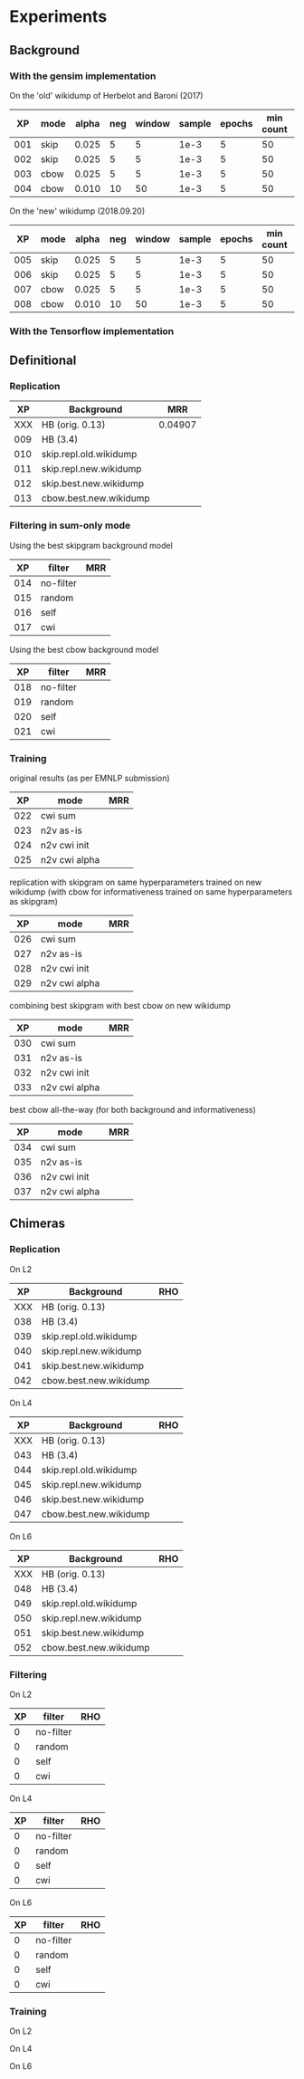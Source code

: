 # Experiments

## Background

### With the gensim implementation

On the 'old' wikidump of Herbelot and Baroni (2017)

| XP | mode | alpha | neg | window | sample | epochs | min count | size | MEN |
| --- | --- | --- | --- | --- | --- | --- | --- | --- | --- |
| 001 | skip | 0.025 | 5 | 5 | 1e-3 | 5 | 50 | 400 | 0.75 |
| 002 | skip | 0.025 | 5 | 5 | 1e-3 | 5 | 50 | 700 | 0.76 |
| 003 | cbow | 0.025 | 5 | 5 | 1e-3 | 5 | 50 | 400 | 0.70 |
| 004 | cbow | 0.010 | 10 | 50 | 1e-3 | 5 | 50 | 1000 | 0.75 |

On the 'new' wikidump (2018.09.20)

| XP | mode | alpha | neg | window | sample | epochs | min count | size | MEN |
| --- | --- | --- | --- | --- | --- | --- | --- | --- | --- |
| 005 | skip | 0.025 | 5 | 5 | 1e-3 | 5 | 50 | 400 | 0.75 |
| 006 | skip | 0.025 | 5 | 5 | 1e-3 | 5 | 50 | 700 | 0.75 | (slightly better than above by 0.005 points)
| 007 | cbow | 0.025 | 5 | 5 | 1e-3 | 5 | 50 | 400 | 0.69 |
| 008 | cbow | 0.010 | 10 | 50 | 1e-3 | 5 | 50 | 1000 | 0.74 |

### With the Tensorflow implementation



## Definitional

### Replication

| XP | Background | MRR |
| --- | --- | --- |
| XXX | HB (orig. 0.13) | 0.04907 |
| 009 | HB (3.4) | |
| 010 | skip.repl.old.wikidump | |
| 011 | skip.repl.new.wikidump | |
| 012 | skip.best.new.wikidump | |
| 013 | cbow.best.new.wikidump | |

### Filtering in sum-only mode

Using the best skipgram background model

| XP  | filter | MRR |
| --- | --- | --- |
| 014 | no-filter | |
| 015 | random | |
| 016 | self | |
| 017 | cwi | |

Using the best cbow background model

| XP  | filter | MRR |
| --- | --- | --- |
| 018 | no-filter | |
| 019 | random | |
| 020 | self | |
| 021 | cwi | |

### Training

original results (as per EMNLP submission)

| XP  | mode | MRR |
| --- | --- | --- |
| 022 | cwi sum | |
| 023 | n2v as-is | |
| 024 | n2v cwi init | |
| 025 | n2v cwi alpha | |

replication with skipgram on same hyperparameters trained on new wikidump
(with cbow for informativeness trained on same hyperparameters as skipgram)

| XP  | mode | MRR |
| --- | --- | --- |
| 026 | cwi sum | |
| 027 | n2v as-is | |
| 028 | n2v cwi init | |
| 029 | n2v cwi alpha | |

combining best skipgram with best cbow on  new wikidump

| XP  | mode | MRR |
| --- | --- | --- |
| 030 | cwi sum | |
| 031 | n2v as-is | |
| 032 | n2v cwi init | |
| 033 | n2v cwi alpha | |

best cbow all-the-way (for both background and informativeness)

| XP  | mode | MRR |
| --- | --- | --- |
| 034 | cwi sum | |
| 035 | n2v as-is | |
| 036 | n2v cwi init | |
| 037 | n2v cwi alpha | |

## Chimeras

### Replication

On L2

| XP | Background | RHO |
| --- | --- | --- |
| XXX | HB (orig. 0.13) |  |
| 038 | HB (3.4) | |
| 039 | skip.repl.old.wikidump | |
| 040 | skip.repl.new.wikidump | |
| 041 | skip.best.new.wikidump | |
| 042 | cbow.best.new.wikidump | |

On L4

| XP | Background | RHO |
| --- | --- | --- |
| XXX | HB (orig. 0.13) |  |
| 043 | HB (3.4) | |
| 044 | skip.repl.old.wikidump | |
| 045 | skip.repl.new.wikidump | |
| 046 | skip.best.new.wikidump | |
| 047 | cbow.best.new.wikidump | |

On L6

| XP | Background | RHO |
| --- | --- | --- |
| XXX | HB (orig. 0.13) |  |
| 048 | HB (3.4) | |
| 049 | skip.repl.old.wikidump | |
| 050 | skip.repl.new.wikidump | |
| 051 | skip.best.new.wikidump | |
| 052 | cbow.best.new.wikidump | |

### Filtering

On L2

| XP  | filter | RHO |
| --- | --- | --- |
| 0 | no-filter | |
| 0 | random | |
| 0 | self | |
| 0 | cwi | |

On L4

| XP  | filter | RHO |
| --- | --- | --- |
| 0 | no-filter | |
| 0 | random | |
| 0 | self | |
| 0 | cwi | |

On L6

| XP  | filter | RHO |
| --- | --- | --- |
| 0 | no-filter | |
| 0 | random | |
| 0 | self | |
| 0 | cwi | |

### Training

On L2

On L4

On L6
